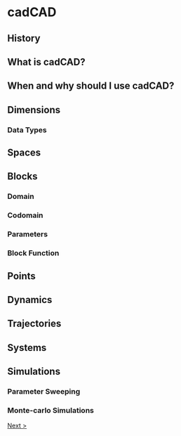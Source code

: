 # cadCAD
## History
## What is cadCAD?
## When and why should I use cadCAD?
## Dimensions
### Data Types
## Spaces
## Blocks
### Domain
### Codomain
### Parameters
### Block Function
## Points
## Dynamics
## Trajectories
## Systems
## Simulations
### Parameter Sweeping
### Monte-carlo Simulations

[Next >](06_applied_cadcad.md)